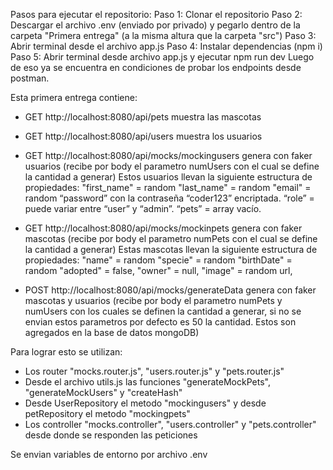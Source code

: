 Pasos para ejecutar el repositorio:
Paso 1: Clonar el repositorio
Paso 2: Descargar el archivo .env (enviado por privado) y pegarlo dentro de la carpeta "Primera entrega" (a la misma altura que la carpeta "src")
Paso 3: Abrir terminal desde el archivo app.js
Paso 4: Instalar dependencias (npm i)
Paso 5: Abrir terminal desde archivo app.js y ejecutar npm run dev
Luego de eso ya se encuentra en condiciones de probar los endpoints desde postman.

Esta primera entrega contiene:

- GET http://localhost:8080/api/pets muestra las mascotas

- GET http://localhost:8080/api/users muestra los usuarios

- GET http://localhost:8080/api/mocks/mockingusers genera con faker usuarios (recibe por body el parametro numUsers con el cual se define la cantidad a generar)
  Estos usuarios llevan la siguiente estructura de propiedades:
  "first_name" = random
  "last_name" = random
  "email" = random
  “password” con la contraseña “coder123” encriptada.
  “role” = puede variar entre “user” y “admin”.
  “pets” = array vacío.

- GET http://localhost:8080/api/mocks/mockinpets genera con faker mascotas (recibe por body el parametro numPets con el cual se define la cantidad a generar)
  Estas mascotas llevan la siguiente estructura de propiedades:
  "name" = random
  "specie" = random
  "birthDate" = random
  "adopted" = false,
  "owner" = null,
  "image" = random url,

- POST http://localhost:8080/api/mocks/generateData genera con faker mascotas y usuarios (recibe por body el parametro numPets y numUsers con los cuales se definen la cantidad a generar, si no se envian estos parametros por defecto es 50 la cantidad. Estos son agregados en la base de datos mongoDB)

Para lograr esto se utilizan:

- Los router "mocks.router.js", "users.router.js" y "pets.router.js"
- Desde el archivo utils.js las funciones "generateMockPets", "generateMockUsers" y "createHash"
- Desde UserRepository el metodo "mockingusers" y desde petRepository el metodo "mockingpets"
- Los controller "mocks.controller", "users.controller" y "pets.controller" desde donde se responden las peticiones

Se envian variables de entorno por archivo .env
